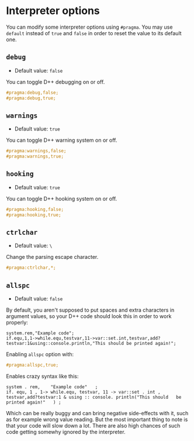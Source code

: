 # Interpreter options
You can modify some interpreter options using `#pragma`. You may use `default` instead of `true` and `false` in order to reset the value to its default one.

## `debug`
- Default value: `false`

You can toggle D++ debugging on or off.

```cpp
#pragma:debug,false;
#pragma:debug,true;
```

## `warnings`
- Default value: `true`

You can toggle D++ warning system on or off.

```cpp
#pragma:warnings,false;
#pragma:warnings,true;
```

## `hooking`
- Default value: `true`

You can toggle D++ hooking system on or off.

```cpp
#pragma:hooking,false;
#pragma:hooking,true;
```

## `ctrlchar`
- Default value: `\`

Change the parsing escape character.

```cpp
#pragma:ctrlchar,*;
```

## `allspc`
- Default value: `false`

By default, you aren't supposed to put spaces and extra characters in argument values, so your D++ code should look this in order to work properly:

```pawn
system.rem,"Example code";
if.equ,1,1->while.equ,testvar,11->var::set.int,testvar,add?testvar:1&using::console.println,"This should be printed again!";
```

Enabling `allspc` option with:

```cpp
#pragma:allspc,true;
```

Enables crazy syntax like this:

```pawn
system . rem,    "Example code"   ;
if. equ, 1 , 1-> while.equ, testvar, 11 -> var::set . int , testvar,add?testvar:1 & using :: console. println("This should   be printed again!"   ) ;
```

Which can be really buggy and can bring negative side-effects with it, such as for example wrong value reading. But the most important thing to note is that your code will slow down a lot. There are also high chances of such code getting somewhy ignored by the interpreter.